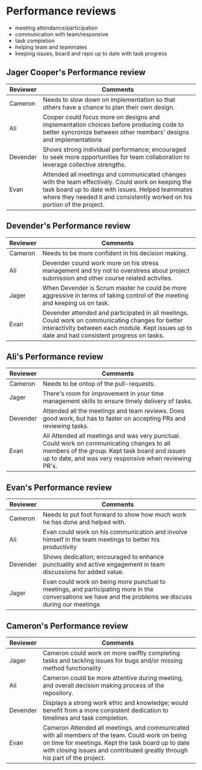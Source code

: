 # Performance reviews

- meeting attendance/participation
- communication with team/responsive
- task completion
- helping team and teammates
- keeping issues, board and repo up to date with task progress
  
## Jager Cooper's Performance review

| Reviewer | Comments                                                                                                                                                                                                                            |
| -------- |-------------------------------------------------------------------------------------------------------------------------------------------------------------------------------------------------------------------------------------|
| Cameron | Needs to slow down on implementation so that others have a chance to plan their own design.                                                                                                                                         |
| Ali | Cooper could focus more on designs and implementation choices before producing code to better syncronize between other members' designs and implementations |
| Devender |  Shows strong individual performance; encouraged to seek more opportunities for team collaboration to leverage collective strengths.                         |
| Evan | Attended all meetings and communicated changes with the team effectively. Could work on keeping the task board up to date with issues. Helped teammates where they needed it and consistently worked on his portion of the project. |

## Devender's Performance review

| Reviewer | Comments                                                                                                                                                                                           |
| -------- |----------------------------------------------------------------------------------------------------------------------------------------------------------------------------------------------------|
| Cameron | Needs to be more confident in his decision making.                                                                                                                                                 |
| Ali | Devender cound work more on his stress management and try not to overstress about project submission and other course related activites. |
| Jager | When Devender is Scrum master he could be more aggressive in terms of taking control of the meeting and keeping us on task.                                                                        |
| Evan | Devender attended and participated in all meetings. Could work on communicating changes for better interactivity between each module. Kept issues up to date and had consistent progress on tasks. |

## Ali's Performance review

| Reviewer | Comments                                                                                                                                                                                              |
| -------- |-------------------------------------------------------------------------------------------------------------------------------------------------------------------------------------------------------|
| Cameron | Needs to be ontop of the pull-requests.                                                                                                                                                               |
| Jager | There's room for improvement in your time management skills to ensure timely delivery of tasks.                                                                                                       |
| Devender | Attended all the meetings and team reviews. Does good work, but has to faster on accepting PRs and reviewing tasks.                                                                                   |
| Evan | Ali Attended all meetings and was very punctual. Could work on communicating changes to all members of the group. Kept task board and issues up to date, and was very responsive when reviewing PR's. |

## Evan's Performance review

| Reviewer | Comments                                                                                                                  |
| -------- |---------------------------------------------------------------------------------------------------------------------------|
| Cameron | Needs to put foot forward to show how much work he has done and helped with.                                              |
| Ali | Evan could work on his communication and involve himself in the team meetings to better his productivity |
| Devender | Shows dedication; encouraged to enhance punctuality and active engagement in team discussions for added value.                                                   |
| Jager | Evan could work on being more punctual to meetings, and participating more in the conversations we have and the problems we discuss during our meetings |

## Cameron's Performance review

| Reviewer | Comments |
| -------- | -------- |
| Jager | Cameron could work on more swiftly completing tasks and tackling issues for bugs and/or missing method functionality |
| Ali | Cameron could be more attentive during meeting, and overall decision making process of the repository. |
| Devender | Displays a strong work ethic and knowledge; would benefit from a more consistent dedication to timelines and task completion. |
| Evan | Cameron Attended all meetings, and communicated with all members of the team. Could work on being on time for meetings. Kept the task board up to date with closing issues and contributed greatly through his part of the project.|
